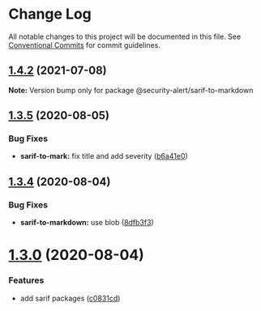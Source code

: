 # Change Log

All notable changes to this project will be documented in this file.
See [Conventional Commits](https://conventionalcommits.org) for commit guidelines.

## [1.4.2](https://github.com/azu/security-alert/compare/v1.4.1...v1.4.2) (2021-07-08)

**Note:** Version bump only for package @security-alert/sarif-to-markdown





## [1.3.5](https://github.com/azu/security-alert/compare/v1.3.4...v1.3.5) (2020-08-05)


### Bug Fixes

* **sarif-to-mark:** fix title and add severity ([b6a41e0](https://github.com/azu/security-alert/commit/b6a41e0bfeb3b7674dec963a2475aff7e473e20c))





## [1.3.4](https://github.com/azu/security-alert/compare/v1.3.3...v1.3.4) (2020-08-04)


### Bug Fixes

* **sarif-to-markdown:** use blob ([8dfb3f3](https://github.com/azu/security-alert/commit/8dfb3f3c4df65d408d977feea01ce5fee32242d9))





# [1.3.0](https://github.com/azu/security-alert/compare/v1.2.0...v1.3.0) (2020-08-04)


### Features

* add sarif packages ([c0831cd](https://github.com/azu/security-alert/commit/c0831cd1834e1f84ed721500cbe8db9523edc4eb))
